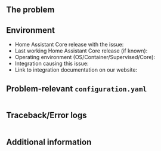 <!-- READ THIS FIRST:
  - If you need additional help with this template, please refer to https://www.home-assistant.io/help/reporting_issues/
  - Make sure you are running the latest version of Home Assistant before reporting an issue: https://github.com/openpeerpower/core/releases
  - Do not report issues for integrations if you are using custom components or integrations.
  - Provide as many details as possible. Paste logs, configuration samples and code into the backticks.
  DO NOT DELETE ANY TEXT from this template! Otherwise, your issue may be closed without comment.
-->
## The problem
<!-- 
  Describe the issue you are experiencing here to communicate to the
  maintainers. Tell us what you were trying to do and what happened.
-->


## Environment
<!--
  Provide details about the versions you are using, which helps us to reproduce
  and find the issue quicker. Version information is found in the
  Home Assistant frontend: Configuration -> Info.
-->

- Home Assistant Core release with the issue: 
- Last working Home Assistant Core release (if known): 
- Operating environment (OS/Container/Supervised/Core): 
- Integration causing this issue: 
- Link to integration documentation on our website: 

## Problem-relevant `configuration.yaml`
<!--
  An example configuration that caused the problem for you. Fill this out even
  if it seems unimportant to you. Please be sure to remove personal information
  like passwords, private URLs and other credentials.
-->

```yaml

```

## Traceback/Error logs
<!--
  If you come across any trace or error logs, please provide them.
-->

```txt

```

## Additional information

